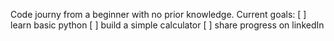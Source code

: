 Code journy from a beginner with no prior knowledge.
Current goals: 
[ ] learn basic python
[ ] build a simple calculator 
[ ] share progress on linkedIn
